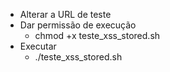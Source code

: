 * Alterar a URL de teste
* Dar permissão de execução
    - chmod +x teste_xss_stored.sh
* Executar
    - ./teste_xss_stored.sh